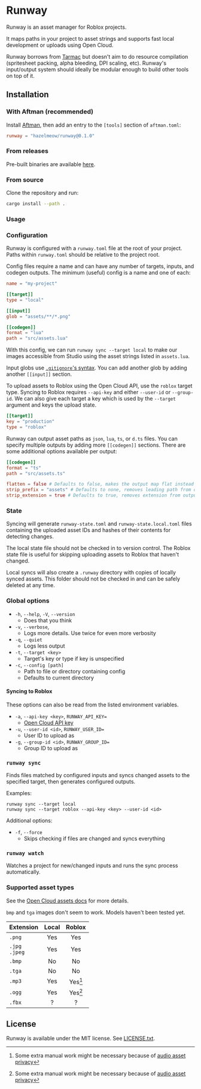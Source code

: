 # Runway
Runway is an asset manager for Roblox projects.

It maps paths in your project to asset strings
and supports fast local development or uploads using Open Cloud.

Runway borrows from [Tarmac](https://github.com/rojo-rbx/tarmac)
but doesn't aim to do resource compilation (spritesheet packing, alpha bleeding, DPI scaling, etc).
Runway's input/output system should ideally be modular enough to build other tools on top of it.

## Installation

### With Aftman (recommended)
Install [Aftman](https://github.com/LPGhatguy/aftman),
then add an entry to the `[tools]` section of `aftman.toml`:
```toml
runway = "hazelmeow/runway@0.1.0"
```

### From releases
Pre-built binaries are available [here](https://github.com/hazelmeow/runway/releases).

### From source
Clone the repository and run:
```bash
cargo install --path .
```

### Usage

### Configuration
Runway is configured with a `runway.toml` file at the root of your project.
Paths within `runway.toml` should be relative to the project root.

Config files require a name and can have any number of targets, inputs, and codegen outputs.
The minimum (useful) config is a name and one of each:
```toml
name = "my-project"

[[target]]
type = "local"

[[input]]
glob = "assets/**/*.png"

[[codegen]]
format = "lua"
path = "src/assets.lua"
```
With this config, we can run `runway sync --target local` to make our images accessible from Studio
using the asset strings listed in `assets.lua`.

Input globs use [`.gitignore`'s syntax](https://git-scm.com/docs/gitignore#_pattern_format).
You can add another glob by adding another `[[input]]` section.

To upload assets to Roblox using the Open Cloud API, use the `roblox` target type.
Syncing to Roblox requires `--api-key` and either `--user-id` or `--group-id`.
We can also give each target a key which is used by the `--target` argument and keys the upload state.
```toml
[[target]]
key = "production"
type = "roblox"
```

Runway can output asset paths as `json`, `lua`, `ts`, or `d.ts` files.
You can specify multiple outputs by adding more `[[codegen]]` sections.
There are some additional options available per output:
```toml
[[codegen]]
format = "ts"
path = "src/assets.ts"

flatten = false # Defaults to false, makes the output map flat instead of nesting by path
strip_prefix = "assets" # Defaults to none, removes leading path from output map
strip_extension = true # Defaults to true, removes extension from output map
```

### State
Syncing will generate `runway-state.toml` and `runway-state.local.toml` files
containing the uploaded asset IDs and hashes of their contents for detecting changes.

The local state file should not be checked in to version control.
The Roblox state file is useful for skipping uploading assets to Roblox that haven't changed.

Local syncs will also create a `.runway` directory with copies of locally synced assets.
This folder should not be checked in and can be safely deleted at any time.

### Global options

* `-h`, `--help`, `-V`, `--version`
	* Does that you think
* `-v`, `--verbose`,
	* Logs more details. Use twice for even more verbosity
* `-q`, `--quiet`
	* Logs less output
* `-t`, `--target <key>`
	* Target's key or type if key is unspecified
* `-c`, `--config [path]`
	* Path to file or directory containing config
	* Defaults to current directory

#### Syncing to Roblox

These options can also be read from the listed environment variables.

* `-a`, `--api-key <key>`, `RUNWAY_API_KEY=`
	* [Open Cloud API key](https://create.roblox.com/docs/cloud/open-cloud/managing-api-keys)
* `-u`, `--user-id <id>`, `RUNWAY_USER_ID=`
	* User ID to upload as
* `-g`, `--group-id <id>`, `RUNWAY_GROUP_ID=`
	* Group ID to upload as

### `runway sync`

Finds files matched by configured inputs
and syncs changed assets to the specified target,
then generates configured outputs.

Examples:
```
runway sync --target local
runway sync --target roblox --api-key <key> --user-id <id>
```

Additional options:
* `-f`, `--force`
	* Skips checking if files are changed and syncs everything

### `runway watch`

Watches a project for new/changed inputs and runs the sync process automatically.

### Supported asset types

See the [Open Cloud assets docs](https://create.roblox.com/docs/cloud/open-cloud/usage-assets) for more details.

`bmp` and `tga` images don't seem to work.
Models haven't been tested yet.

| Extension           | Local | Roblox  |
| ------------------- |:-----:|:-------:|
| `.png`              | Yes   | Yes     |
| `.jpg`<br />`.jpeg` | Yes   | Yes     |
| `.bmp`              | No    | No      |
| `.tga`              | No    | No      |
| `.mp3`              | Yes   | Yes[^1] |
| `.ogg`              | Yes   | Yes[^1] |
| `.fbx`              | ?     | ?       |

[^1]: Some extra manual work might be necessary because of
[audio asset privacy](https://create.roblox.com/docs/sound/assets#audio-asset-privacy-system)

## License
Runway is available under the MIT license. See [LICENSE.txt](LICENSE.txt).
